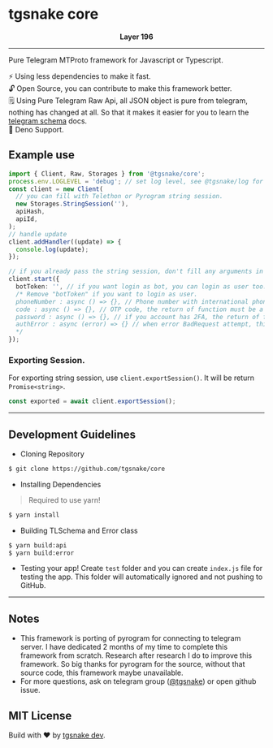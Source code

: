 # tgsnake core

<center>  
  <b>Layer 196</b>  
</center>
   
---   
  
Pure Telegram MTProto framework for Javascript or Typescript.

⚡ Using less dependencies to make it fast.  
🔓 Open Source, you can contribute to make this framework better.  
🗒️ Using Pure Telegram Raw Api, all JSON object is pure from telegram, nothing has changed at all. So that it makes it easier for you to learn the [telegram schema](https://core.telegram.org/schema) docs.  
🦕 Deno Support.

## Example use

```typescript
import { Client, Raw, Storages } from '@tgsnake/core';
process.env.LOGLEVEL = 'debug'; // set log level, see @tgsnake/log for more information.
const client = new Client(
  // you can fill with Telethon or Pyrogram string session.
  new Storages.StringSession(''),
  apiHash,
  apiId,
);
// handle update
client.addHandler((update) => {
  console.log(update);
});

// if you already pass the string session, don't fill any arguments in start function, leave it empty.
client.start({
  botToken: '', // if you want login as bot, you can login as user too.
  /* Remove "botToken" if you want to login as user.
  phoneNumber : async () => {}, // Phone number with international phone code (include plus sign (+)) will be used to login, the return of function must be a string.
  code : async () => {}, // OTP code, the return of function must be a string.
  password : async () => {}, // if you account has 2FA, the return of function must be a string.
  authError : async (error) => {} // when error BadRequest attempt, this function will be running.
  */
});
```

### Exporting Session.

For exporting string session, use `client.exportSession()`. It will be return `Promise<string>`.

```typescript
const exported = await client.exportSession();
```

---

## Development Guidelines

- Cloning Repository

```bash
$ git clone https://github.com/tgsnake/core
```

- Installing Dependencies

> Required to use yarn!

```bash
$ yarn install
```

- Building TLSchema and Error class

```bash
$ yarn build:api
$ yarn build:error
```

- Testing your app! Create `test` folder and you can create `index.js` file for testing the app. This folder will automatically ignored and not pushing to GitHub.

---

## Notes

- This framework is porting of pyrogram for connecting to telegram server. I have dedicated 2 months of my time to complete this framework from scratch. Research after research I do to improve this framework. So big thanks for pyrogram for the source, without that source code, this framework maybe unavailable.
- For more questions, ask on telegram group ([@tgsnake](https://t.me/tgsnake)) or open github issue.

## MIT License

Build with ♥️ by [tgsnake dev](https://t.me/tgsnakechat).
